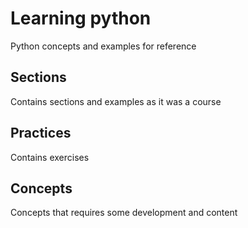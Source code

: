 # Learning python
Python concepts and examples for reference

## Sections
Contains sections and examples as it was a course

## Practices
Contains exercises 

## Concepts
Concepts that requires some development and content
